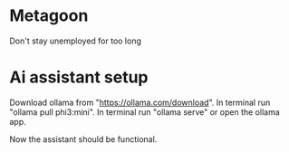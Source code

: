 # Metagoon
Don't stay unemployed for too long



# Ai assistant setup
Download ollama from "https://ollama.com/download".
In terminal run "ollama pull phi3:mini".
In terminal run "ollama serve" or open the ollama app.

Now the assistant should be functional.
